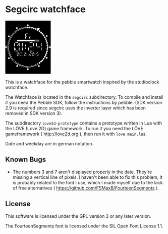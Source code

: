 Segcirc watchface
=================

![screenshot of segcirc](https://github.com/FSMaxB/segcirc/blob/master/screenshot.png "screenshot of segcirc")

This is a watchface for the pebble smartwatch inspired by the studioclock watchface.

The Watchface is located in the `segcirc` subdirectory. To compile and install it you need the Pebble SDK,
follow the instructions by pebble. (SDK version 2.9 is required since segcirc uses the inverter layer which has been removed in SDK version 3).

The subdirectory `love2d-prototype` contains a prototype written in Lua with the LÖVE (Love 2D) game framework. To run it you need the LÖVE gameframework ( http://love2d.org ), then run it with `love main.lua`.

Date and weekday are in german notation.

Known Bugs
----------
* The numbers 3 and 7 aren't displayed properly in the date. They're missing a vertical line of pixels. I haven't been able to fix this problem, it is probably related to the font I use, which I made myself due to the lack of free alternatives ( https://github.com/FSMaxB/FourteenSegments ).

License
-------
This software is licensed under the GPL version 3 or any later version.

The FourteenSegments font is licensed under the SIL Open Font License 1.1.
